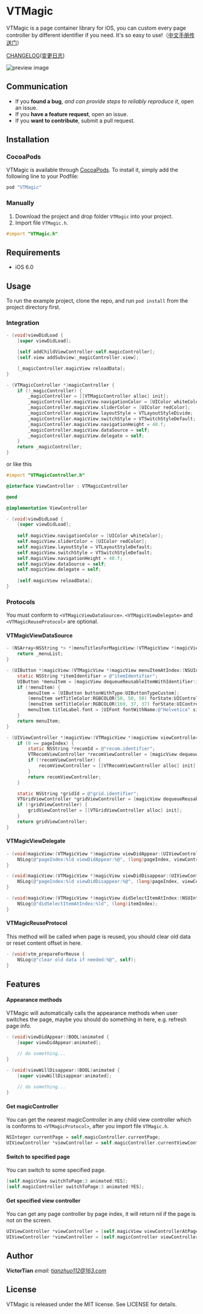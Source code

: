 # VTMagic

VTMagic is a page container library for iOS, you can custom every page controller by different identifier if you need. It's so easy to use!（[中文手册传送门](http://www.jianshu.com/p/cb2edb21055f)）

[CHANGELOG][CHANGELOG_EN]\([变更日志][CHANGELOG_CN])

![preview image](Gif/magic.gif)


## Communication
- If you **found a bug**, *and can provide steps to reliably reproduce it*, open an issue.
- If you **have a feature request**, open an issue.
- If you **want to contribute**, submit a pull request.


## Installation

### CocoaPods

VTMagic is available through [CocoaPods](http://cocoapods.org). To install
it, simply add the following line to your Podfile:

```ruby
pod "VTMagic"
```

### Manually

1. Download the project and drop folder `VTMagic` into your project.
2. Import file `VTMagic.h`.

```objective-c
#import "VTMagic.h"
```

## Requirements
- iOS 6.0

## Usage

To run the example project, clone the repo, and run `pod install` from the project directory first.

### Integration

```objective-c
- (void)viewDidLoad {
    [super viewDidLoad];

    [self addChildViewController:self.magicController];
    [self.view addSubview:_magicController.view];

    [_magicController.magicView reloadData];
}

- (VTMagicController *)magicController {
    if (!_magicController) {
        _magicController = [[VTMagicController alloc] init];
        _magicController.magicView.navigationColor = [UIColor whiteColor];
        _magicController.magicView.sliderColor = [UIColor redColor];
        _magicController.magicView.layoutStyle = VTLayoutStyleDivide;
        _magicController.magicView.switchStyle = VTSwitchStyleDefault;
        _magicController.magicView.navigationHeight = 40.f;
        _magicController.magicView.dataSource = self;
        _magicController.magicView.delegate = self;
    }
    return _magicController;
}
```
or like this
```objective-c
#import "VTMagicController.h"

@interface ViewController : VTMagicController

@end
```

```objective-c
@implementation ViewController

- (void)viewDidLoad {
    [super viewDidLoad];
    
    self.magicView.navigationColor = [UIColor whiteColor];
    self.magicView.sliderColor = [UIColor redColor];
    self.magicView.layoutStyle = VTLayoutStyleDefault;
    self.magicView.switchStyle = VTSwitchStyleDefault;
    self.magicView.navigationHeight = 40.f;
    self.magicView.dataSource = self;
    self.magicView.delegate = self;
    
    [self.magicView reloadData];
}
```

### Protocols

You must conform to `<VTMagicViewDataSource>`. `<VTMagicViewDelegate>` and `<VTMagicReuseProtocol>` are optional.

####  VTMagicViewDataSource

```objective-c
- (NSArray<NSString *> *)menuTitlesForMagicView:(VTMagicView *)magicView {
    return _menuList;
}

- (UIButton *)magicView:(VTMagicView *)magicView menuItemAtIndex:(NSUInteger)itemIndex {
    static NSString *itemIdentifier = @"itemIdentifier";
    UIButton *menuItem = [magicView dequeueReusableItemWithIdentifier:itemIdentifier];
    if (!menuItem) {
        menuItem = [UIButton buttonWithType:UIButtonTypeCustom];
        [menuItem setTitleColor:RGBCOLOR(50, 50, 50) forState:UIControlStateNormal];
        [menuItem setTitleColor:RGBCOLOR(169, 37, 37) forState:UIControlStateSelected];
        menuItem.titleLabel.font = [UIFont fontWithName:@"Helvetica" size:16.f];
    }
    return menuItem;
}

- (UIViewController *)magicView:(VTMagicView *)magicView viewControllerAtPage:(NSUInteger)pageIndex {
    if (0 == pageIndex) {
        static NSString *recomId = @"recom.identifier";
        VTRecomViewController *recomViewController = [magicView dequeueReusablePageWithIdentifier:recomId];
        if (!recomViewController) {
            recomViewController = [[VTRecomViewController alloc] init];
        }
        return recomViewController;
    }

    static NSString *gridId = @"grid.identifier";
    VTGridViewController *gridViewController = [magicView dequeueReusablePageWithIdentifier:gridId];
    if (!gridViewController) {
        gridViewController = [[VTGridViewController alloc] init];
    }
    return gridViewController;
}
```

#### VTMagicViewDelegate

```objective-c
- (void)magicView:(VTMagicView *)magicView viewDidAppear:(UIViewController *)viewController atPage:(NSUInteger)pageIndex {
    NSLog(@"pageIndex:%ld viewDidAppear:%@", (long)pageIndex, viewController.view);
}

- (void)magicView:(VTMagicView *)magicView viewDidDisappear:(UIViewController *)viewController atPage:(NSUInteger)pageIndex {
    NSLog(@"pageIndex:%ld viewDidDisappear:%@", (long)pageIndex, viewController.view);
}

- (void)magicView:(VTMagicView *)magicView didSelectItemAtIndex:(NSUInteger)itemIndex {
    NSLog(@"didSelectItemAtIndex:%ld", (long)itemIndex);
}
```

#### VTMagicReuseProtocol

This method will be called when page is reused, you should clear old data or reset content offset in here.

```objective-c
- (void)vtm_prepareForReuse {
    NSLog(@"clear old data if needed:%@", self);
}
```

## Features

#### Appearance methods

VTMagic will automatically calls the appearance methods when user switches the page, maybe you should do something in here, e.g. refresh page info.

```objective-c
- (void)viewDidAppear:(BOOL)animated {
    [super viewDidAppear:animated];

    // do something...
}

- (void)viewWillDisappear:(BOOL)animated {
    [super viewWillDisappear:animated];
    
    // do something...
}

```

#### Get magicController

You can get the nearest magicController in any child view controller which is conforms to `<VTMagicProtocol>`, after you import file `VTMagic.h`.

```objective-c
NSInteger currentPage = self.magicController.currentPage;
UIViewController *viewController = self.magicController.currentViewController;
```

#### Switch to specified page

You can switch to some specified page.

```objective-c
[self.magicView switchToPage:3 animated:YES];
[self.magicController switchToPage:3 animated:YES];
```
#### Get specified view controller

You can get any page controller by page index, it will return nil if the page is not on the screen.

```objective-c
UIViewController *viewController = [self.magicView viewControllerAtPage:3];
UIViewController *viewController = [self.magicController viewControllerAtPage:3];
```


## Author

**VictorTian** *email: tianzhuo112@163.com*


## License

VTMagic is released under the MIT license. See LICENSE for details.



<!-- external links -->

[CHANGELOG_CN]: CHANGELOG_CN.md
[CHANGELOG_EN]: CHANGELOG_EN.md

